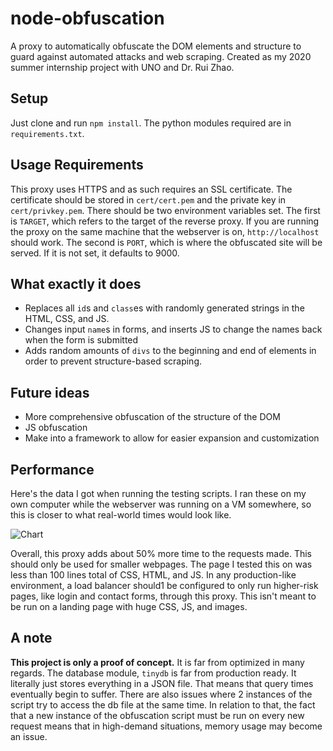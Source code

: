 # node-obfuscation

A proxy to automatically obfuscate the DOM elements and structure to guard against automated attacks and web scraping. Created as my 2020 summer internship project with UNO and Dr. Rui Zhao.

## Setup

Just clone and run `npm install`. The python modules required are in `requirements.txt`.

## Usage Requirements

This proxy uses HTTPS and as such requires an SSL certificate. The certificate should be stored in `cert/cert.pem` and the private key in `cert/privkey.pem`.
There should be two environment variables set. The first is `TARGET`, which refers to the target of the reverse proxy. If you are running the proxy on the same machine that the webserver is on, `http://localhost` should work. The second is `PORT`, which is where the obfuscated site will be served. If it is not set, it defaults to 9000.

## What exactly it does

- Replaces all `id`s and `class`es with randomly generated strings in the HTML, CSS, and JS.
- Changes input `name`s in forms, and inserts JS to change the names back when the form is submitted
- Adds random amounts of `divs` to the beginning and end of elements in order to prevent structure-based scraping.

## Future ideas

- More comprehensive obfuscation of the structure of the DOM
- JS obfuscation
- Make into a framework to allow for easier expansion and customization

## Performance

Here's the data I got when running the testing scripts. I ran these on my own computer while the webserver was running on a VM somewhere, so this is closer to what real-world times would look like.

![Chart](https://i.imgur.com/UMqILQp.png)

Overall, this proxy adds about 50% more time to the requests made. This should only be used for smaller webpages. The page I tested this on was less than 100 lines total of CSS, HTML, and JS. In any production-like environment, a load balancer should1 be configured to only run higher-risk pages, like login and contact forms, through this proxy. This isn't meant to be run on a landing page with huge CSS, JS, and images.

## A note

**This project is only a proof of concept.** It is far from optimized in many regards. The database module, `tinydb` is far from production ready. It literally just stores everything in a JSON file. That means that query times eventually begin to suffer. There are also issues where 2 instances of the script try to access the db file at the same time. In relation to that, the fact that a new instance of the obfuscation script must be run on every new request means that in high-demand situations, memory usage may become an issue.
